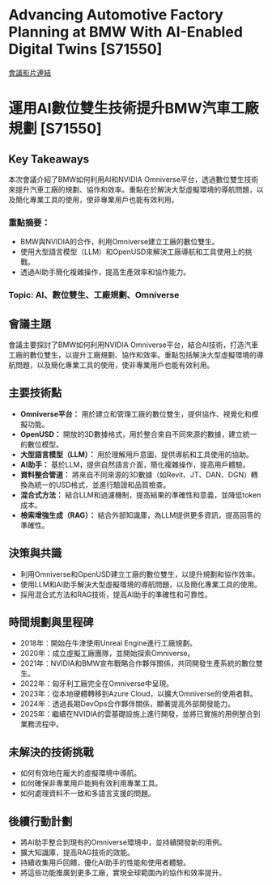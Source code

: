 # Advancing Automotive Factory Planning at BMW With AI-Enabled Digital Twins [S71550]
[會議影片連結](https://www.nvidia.com/gtc/session-catalog/?search=Advancing%20Automotive%20Factory%20Planning%20at%20BMW%20With%20AI-Enabled%20Digital%20Twins%20%5BS71550%5D&tab.catalogallsessionstab=16566177511100015Kus#/session/1726039871645001Udhe)
# 運用AI數位雙生技術提升BMW汽車工廠規劃 [S71550]

## Key Takeaways
本次會議介紹了BMW如何利用AI和NVIDIA Omniverse平台，透過數位雙生技術來提升汽車工廠的規劃、協作和效率。重點在於解決大型虛擬環境的導航問題，以及簡化專業工具的使用，使非專業用戶也能有效利用。
### 重點摘要：
*   BMW與NVIDIA的合作，利用Omniverse建立工廠的數位雙生。
*   使用大型語言模型（LLM）和OpenUSD來解決工廠導航和工具使用上的挑戰。
*   透過AI助手簡化複雜操作，提高生產效率和協作能力。
### Topic: AI、數位雙生、工廠規劃、Omniverse

## 會議主題
會議主要探討了BMW如何利用NVIDIA Omniverse平台，結合AI技術，打造汽車工廠的數位雙生，以提升工廠規劃、協作和效率。重點包括解決大型虛擬環境的導航問題，以及簡化專業工具的使用，使非專業用戶也能有效利用。

## 主要技術點
*   **Omniverse平台：** 用於建立和管理工廠的數位雙生，提供協作、視覺化和模擬功能。
*   **OpenUSD：** 開放的3D數據格式，用於整合來自不同來源的數據，建立統一的數位模型。
*   **大型語言模型（LLM）：** 用於理解用戶意圖，提供導航和工具使用的協助。
*   **AI助手：** 基於LLM，提供自然語言介面，簡化複雜操作，提高用戶體驗。
*   **資料整合管道：** 將來自不同來源的3D數據（如Revit、JT、DAN、DGN）轉換為統一的USD格式，並進行驗證和品質檢查。
*   **混合式方法：** 結合LLM和過濾機制，提高結果的準確性和意義，並降低token成本。
*   **檢索增強生成（RAG）：** 結合外部知識庫，為LLM提供更多資訊，提高回答的準確性。

## 決策與共識
*   利用Omniverse和OpenUSD建立工廠的數位雙生，以提升規劃和協作效率。
*   使用LLM和AI助手解決大型虛擬環境的導航問題，以及簡化專業工具的使用。
*   採用混合式方法和RAG技術，提高AI助手的準確性和可靠性。

## 時間規劃與里程碑
*   2018年：開始在牛津使用Unreal Engine進行工廠規劃。
*   2020年：成立虛擬工廠團隊，並開始探索Omniverse。
*   2021年：NVIDIA和BMW宣布戰略合作夥伴關係，共同開發生產系統的數位雙生。
*   2022年：匈牙利工廠完全在Omniverse中呈現。
*   2023年：從本地硬體轉移到Azure Cloud，以擴大Omniverse的使用者群。
*   2024年：透過長期DevOps合作夥伴關係，顯著提高外部開發能力。
*   2025年：繼續在NVIDIA的雲基礎設施上進行開發，並將已實施的用例整合到業務流程中。

## 未解決的技術挑戰
*   如何有效地在龐大的虛擬環境中導航。
*   如何確保非專業用戶能夠有效利用專業工具。
*   如何處理資料不一致和多語言支援的問題。

## 後續行動計劃
*   將AI助手整合到現有的Omniverse環境中，並持續開發新的用例。
*   擴大知識庫，提高RAG技術的效能。
*   持續收集用戶回饋，優化AI助手的性能和使用者體驗。
*   將這些功能推廣到更多工廠，實現全球範圍內的協作和效率提升。
